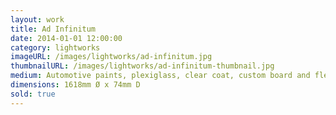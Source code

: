```yaml
---
layout: work
title: Ad Infinitum
date: 2014-01-01 12:00:00
category: lightworks
imageURL: /images/lightworks/ad-infinitum.jpg
thumbnailURL: /images/lightworks/ad-infinitum-thumbnail.jpg
medium: Automotive paints, plexiglass, clear coat, custom board and flexi ply, LEDs, 24v power supply, electrical cable, 240v plug, micro controller
dimensions: 1618mm Ø x 74mm D
sold: true
---
```

